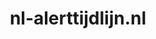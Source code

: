 ---
layout: post
title:  "nl-alerttijdlijn.nl"
internal_url:  "/dutchgov/nl-alerttijdlijn.nl.html"
subdomains_count: 2
all_subdomains_count: 2
urls_count: 2
ssl_rank: 0
http_rank: 55
url_link: /data/nl-alerttijdlijn.nl/urls.txt
all_subdomains_link: /data/nl-alerttijdlijn.nl/all_subdomains.txt
subdomains_link: /data/nl-alerttijdlijn.nl/subdomains.txt
categories: dutchgov
---
